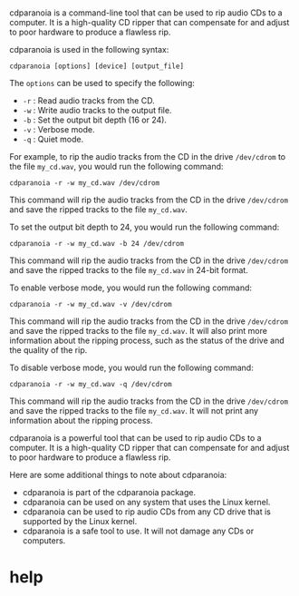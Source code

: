 # 

cdparanoia is a command-line tool that can be used to rip audio CDs to a computer. It is a high-quality CD ripper that can compensate for and adjust to poor hardware to produce a flawless rip.

cdparanoia is used in the following syntax:

```
cdparanoia [options] [device] [output_file]
```

The `options` can be used to specify the following:

* `-r` : Read audio tracks from the CD.
* `-w` : Write audio tracks to the output file.
* `-b` : Set the output bit depth (16 or 24).
* `-v` : Verbose mode.
* `-q` : Quiet mode.

For example, to rip the audio tracks from the CD in the drive `/dev/cdrom` to the file `my_cd.wav`, you would run the following command:

```
cdparanoia -r -w my_cd.wav /dev/cdrom
```

This command will rip the audio tracks from the CD in the drive `/dev/cdrom` and save the ripped tracks to the file `my_cd.wav`.

To set the output bit depth to 24, you would run the following command:

```
cdparanoia -r -w my_cd.wav -b 24 /dev/cdrom
```

This command will rip the audio tracks from the CD in the drive `/dev/cdrom` and save the ripped tracks to the file `my_cd.wav` in 24-bit format.

To enable verbose mode, you would run the following command:

```
cdparanoia -r -w my_cd.wav -v /dev/cdrom
```

This command will rip the audio tracks from the CD in the drive `/dev/cdrom` and save the ripped tracks to the file `my_cd.wav`. It will also print more information about the ripping process, such as the status of the drive and the quality of the rip.

To disable verbose mode, you would run the following command:

```
cdparanoia -r -w my_cd.wav -q /dev/cdrom
```

This command will rip the audio tracks from the CD in the drive `/dev/cdrom` and save the ripped tracks to the file `my_cd.wav`. It will not print any information about the ripping process.

cdparanoia is a powerful tool that can be used to rip audio CDs to a computer. It is a high-quality CD ripper that can compensate for and adjust to poor hardware to produce a flawless rip.

Here are some additional things to note about cdparanoia:

* cdparanoia is part of the cdparanoia package.
* cdparanoia can be used on any system that uses the Linux kernel.
* cdparanoia can be used to rip audio CDs from any CD drive that is supported by the Linux kernel.
* cdparanoia is a safe tool to use. It will not damage any CDs or computers.




# help 

```

```
